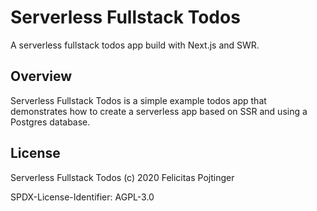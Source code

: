 # Serverless Fullstack Todos

A serverless fullstack todos app build with Next.js and SWR.

## Overview

Serverless Fullstack Todos is a simple example todos app that demonstrates how to create a serverless app based on SSR and using a Postgres database.

## License

Serverless Fullstack Todos (c) 2020 Felicitas Pojtinger

SPDX-License-Identifier: AGPL-3.0
